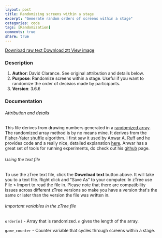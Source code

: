 ```yaml
---
layout: post
title: Randomizing screens within a stage
excerpt: "Generate random orders of screens within a stage"
categories: code
tags: [Randomization]
comments: true
share: true
---
```



<div class="btn-group">
 <a href="https://raw.githubusercontent.com/davidclarance/zTree/gh-pages/CodeSnippets/RandomizingWithAStage/RandomizingWithAStage.txt" class="btn">Download raw text </a>
 <a href="https://github.com/davidclarance/zTree/blob/gh-pages/CodeSnippets/RandomizingWithAStage/RandomizingWithAStage.ztt" class="btn">Download ztt </a>
 <a href="https://github.com/davidclarance/zTree/blob/gh-pages/CodeSnippets/RandomizingWithAStage/RandomizingWithAStage.png" class="btn">View image</a>
</div>



### Description

1. **Author**: David Clarance. See original attribution and details below.  
2. **Purpose**: Randomize screens within a stage. Useful if you want to randomize the order of decisios made by participants. 
3. **Version**: 3.6.6


### Documentation

###### Attribution and details

This file derives from drawing numbers generated in a [randomized array](https://davidclarance.github.io/zTree/articles/randomized-array/). The randomized array  method is by no means mine. It derives from the [Fisher-Yater shuffle](https://en.wikipedia.org/wiki/Fisher%E2%80%93Yates_shuffle) algorithm. I first saw it used by [Anwar A. Ruff](http://anwarruff.com/) and he provides code and a really nice, detailed explanation [here](http://cess.nyu.edu/cess-experiments/z-tree-cheat-sheet/v-random-role-assignment/). Anwar has a great set of tools for running experiments, do check out his [github](https://github.com/aaruff) page. 

###### Using the text file

To use the zTree text file, click the **Download text** button above. It will take you to a text file. Right click and "Save As" to your computer. In zTree use File > Import to read the file in. Please note that there are compatibility issues across different zTree versions so make you have a version that's the same or later than the version the file was written in.

###### Important variables in the zTree file

`order[n]` - Array that is randomized. `n` gives the length of the array.

`game_counter` - Counter variable that cycles through screens within a stage. 




